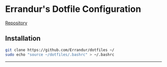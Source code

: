# Errandur's Dotfile Configuration
[Repository](https://github.com/Errandur/dotfiles)

## Installation
```bash
git clone https://github.com/Errandur/dotfiles ~/
sudo echo "source ~/dotfiles/.bashrc" > ~/.bashrc
```
---
